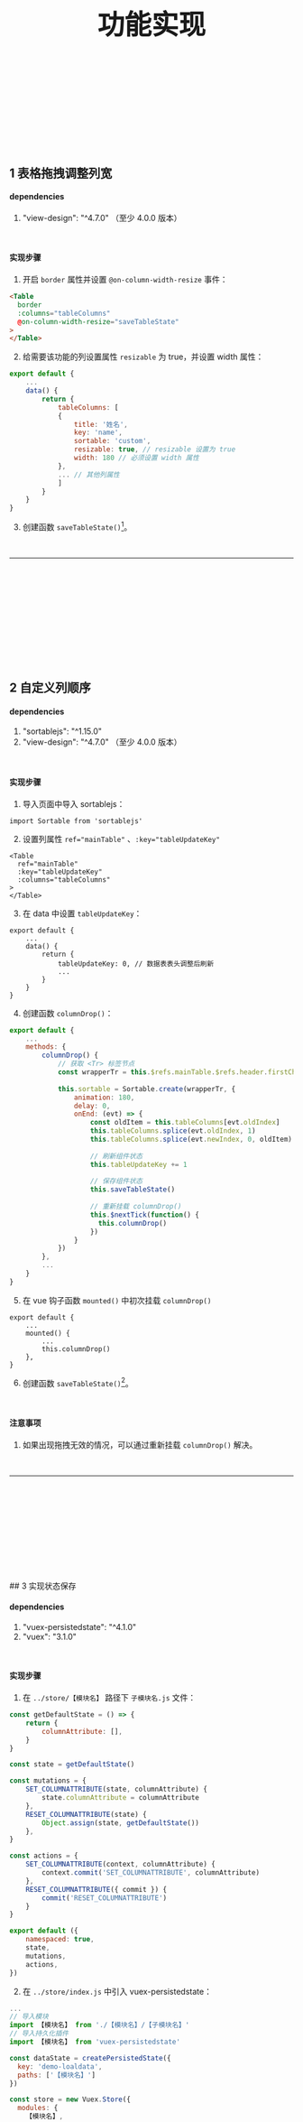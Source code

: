 <div STYLE="page-break-after: always;">
	<br>
    <br>
    <br>
    <br>
    <br>
    <br>
    <br>
    <br>
    <br>
    <br>
	<center><h3><font size="20px">
        功能实现
    </font></h3></center>
	<br>
    <br>
    <br>
    <br>
    <br>
    <br>
    <br>
    <br>
    <br>
    <br>
</div>

## 1	表格拖拽调整列宽

#### dependencies

1. "view-design": "^4.7.0" （至少 4.0.0 版本）

<br>

#### 实现步骤

1. 开启 `border` 属性并设置 `@on-column-width-resize` 事件：

```html
<Table
  border
  :columns="tableColumns"
  @on-column-width-resize="saveTableState"
>
</Table>
```

2. 给需要该功能的列设置属性 `resizable` 为 true，并设置 width 属性：

```js
export default {
	...
    data() {
    	return {
			tableColumns: [
        	{
          		title: '姓名',
          		key: 'name',
          		sortable: 'custom',
          		resizable: true, // resizable 设置为 true
          		width: 180 // 必须设置 width 属性
        	},
        	...	// 其他列属性
            ]
		}
	}
}     
```

3. 创建函数 `saveTableState()`[^1-1]。

<br>

----

[^1-1]: 参考章节 [3	实现状态保存](#3	实现状态保存)。

<div STYLE="page-break-after: always;"><br>
<br>
<br>
<br>
<br>
<br>
<br>
<br>
<br>
<br></div>

## 2	自定义列顺序

#### dependencies

1. "sortablejs": "^1.15.0"
1. "view-design": "^4.7.0" （至少 4.0.0 版本）

<br>

#### 实现步骤

1. 导入页面中导入 sortablejs：

```
import Sortable from 'sortablejs'
```

2. 设置列属性 `ref="mainTable"` 、`:key="tableUpdateKey"`

```
<Table
  ref="mainTable"
  :key="tableUpdateKey"
  :columns="tableColumns"
>
</Table>
```

3. 在 data 中设置 `tableUpdateKey`：

```
export default {
	...
    data() {
    	return {
    		tableUpdateKey: 0, // 数据表表头调整后刷新
    		...
		}
	}
}     
```

4. 创建函数 `columnDrop()`：

```js
export default {
	...
	methods: {
    	columnDrop() {
            // 获取 <Tr> 标签节点
    	  	const wrapperTr = this.$refs.mainTable.$refs.header.firstChild.children[1].children[0] 
            
    	  	this.sortable = Sortable.create(wrapperTr, {
    	  	  	animation: 180,
    	  	  	delay: 0,
    	  	  	onEnd: (evt) => {
    	  	  	  	const oldItem = this.tableColumns[evt.oldIndex]
    	  	  	  	this.tableColumns.splice(evt.oldIndex, 1)
    	  	  	  	this.tableColumns.splice(evt.newIndex, 0, oldItem)
                    
                    // 刷新组件状态
    	  	  	  	this.tableUpdateKey += 1
    	  	  	  	
                    // 保存组件状态
    	  	  	  	this.saveTableState()
                    
                    // 重新挂载 columnDrop()
    	  	  	  	this.$nextTick(function() {
    	  	  	  	  this.columnDrop()
    	  	  	  	})
    	  	  	}
    	  	})
    	},
    	...
	}
}     
```

5. 在 vue 钩子函数 `mounted()` 中初次挂载 `columnDrop()`

```
export default {
	...
	mounted() {
		...
	    this.columnDrop()
  	},
}
```

6. 创建函数 `saveTableState()`[^2-1]。

<br>

#### 注意事项

1. 如果出现拖拽无效的情况，可以通过重新挂载 `columnDrop()` 解决。

<br>

---

[^2-1]: 参考章节 [3	实现状态保存](#3	实现状态保存)。

<div STYLE="page-break-after: always;"><br>
<br>
<br>
<br>
<br>
<br>
<br>
<br>
<br>
<br></div>
## 3	实现状态保存

#### dependencies

1. "vuex-persistedstate": "^4.1.0"
2. "vuex": "3.1.0"

<br>

#### 实现步骤

1. 在 `../store/【模块名】` 路径下 `子模块名.js` 文件：

```js
const getDefaultState = () => {
    return {
        columnAttribute: [],
    }
}

const state = getDefaultState()

const mutations = {
    SET_COLUMNATTRIBUTE(state, columnAttribute) {
        state.columnAttribute = columnAttribute
    },
    RESET_COLUMNATTRIBUTE(state) {
        Object.assign(state, getDefaultState())
    },
}

const actions = {
    SET_COLUMNATTRIBUTE(context, columnAttribute) {
        context.commit('SET_COLUMNATTRIBUTE', columnAttribute)
    },
    RESET_COLUMNATTRIBUTE({ commit }) {
        commit('RESET_COLUMNATTRIBUTE')
    }
}

export default ({
    namespaced: true,
    state,
    mutations,
    actions,
})
```

2. 在 `../store/index.js` 中引入 vuex-persistedstate：

```js
...
// 导入模块
import 【模块名】 from './【模块名】/【子模块名】'
// 导入持久化插件
import 【模块名】 from 'vuex-persistedstate'

const dataState = createPersistedState({
  key: 'demo-loaldata',
  paths: ['【模块名】']
})

const store = new Vuex.Store({
  modules: {
    【模块名】,
    ...
  },
  plugins: [
    dataState // 导入插件
  ],
  getters
})

export default store
```

3. 创建函数 `saveTableState()` 与 `getTableState()`：

```js
export default {
	...
	methods: {
		saveTableState() {
			let columnAttribute = this.tableColumns.map((obj, index) => {
				let t = {}
				t.situation = index
				t.key = obj.key
				t.width = obj.width
				return t
			})
			this.$store.commit('【模块名】/SET_COLUMNATTRIBUTE', columnAttribute)
    	},
		getTableState() {
			let columnAttribute = this.$store.state.staffList.columnAttribute
            // 判断用户是否进行了修改
			if (columnAttribute.length !== 0) {
                
                // 用户进行过修改该，读取修改后的配置
				let newTableColumns = []	
				this.tableColumns.forEach((item) => {
					const t = columnAttribute.find((i) => i.key === item.key)
					item.width = t.width
					newTableColumns[t.situation] = item
			    })
            	this.tableColumns = newTableColumns
			}
		}
        ...    	
	}
}   
```

4. 在 vue 钩子函数 `mounted()` 中调用 `getTableState()`：

```js
export default {
	...
	mounted() {
		...
	    this.getTableState()
  	},
}
```

5. 在特定事件函数中调用 `saveTableState()`[^3-1]。

<br>

---

[^3-1]: 参考章节 [1	表格拖拽调整列宽](#1	表格拖拽调整列宽) 与 [2	自定义列顺序](#2	自定义列顺序)

<div STYLE="page-break-after: always;"><br>
<br>
<br>
<br>
<br>
<br>
<br>
<br>
<br>
<br></div>

# 附录

##### 参考资料

1. [1	表格拖拽调整列宽](#1	表格拖拽调整列宽)——[IView 文档](http://v4.iviewui.com/components/table) 发布于 【0000/00/00】；
1. [2	自定义列顺序](#2	自定义列顺序)——[表格拖拽排序](https://www.csdn.net/tags/MtTaYg5sODg0ODMtYmxvZwO0O0OO0O0O.html) 发布于 2022/08/05；
1. [3	实现状态保存](#3	实现状态保存)——[更高效的vuex状态缓存方式-createPersistedState](https://juejin.cn/post/6869312828587638798) 发布于 2020/09/06日

<br>
